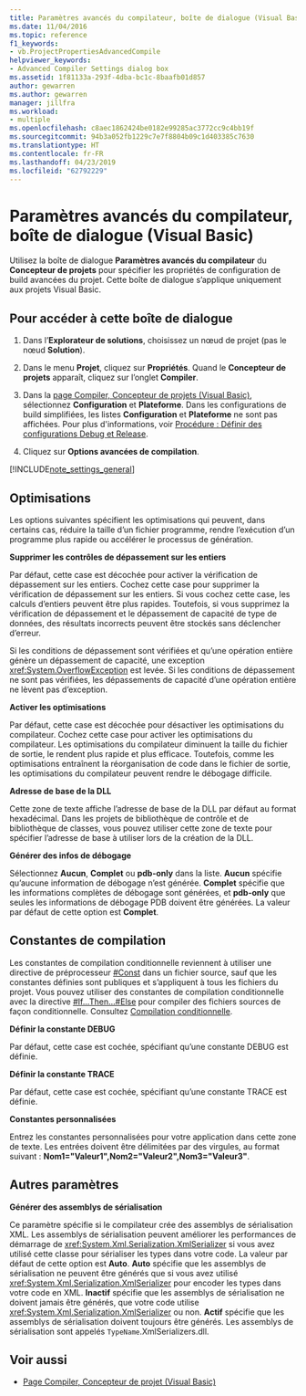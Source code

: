 ```yaml
---
title: Paramètres avancés du compilateur, boîte de dialogue (Visual Basic)
ms.date: 11/04/2016
ms.topic: reference
f1_keywords:
- vb.ProjectPropertiesAdvancedCompile
helpviewer_keywords:
- Advanced Compiler Settings dialog box
ms.assetid: 1f81133a-293f-4dba-bc1c-8baafb01d857
author: gewarren
ms.author: gewarren
manager: jillfra
ms.workload:
- multiple
ms.openlocfilehash: c8aec1862424be0182e99285ac3772cc9c4bb19f
ms.sourcegitcommit: 94b3a052fb1229c7e7f8804b09c1d403385c7630
ms.translationtype: HT
ms.contentlocale: fr-FR
ms.lasthandoff: 04/23/2019
ms.locfileid: "62792229"
---
```

# <a name="advanced-compiler-settings-dialog-box-visual-basic"></a>Paramètres avancés du compilateur, boîte de dialogue (Visual Basic)

Utilisez la boîte de dialogue **Paramètres avancés du compilateur** du **Concepteur de projets** pour spécifier les propriétés de configuration de build avancées du projet. Cette boîte de dialogue s’applique uniquement aux projets Visual Basic.

## <a name="to-access-this-dialog-box"></a>Pour accéder à cette boîte de dialogue

1. Dans l’**Explorateur de solutions**, choisissez un nœud de projet (pas le nœud **Solution**).

2. Dans le menu **Projet**, cliquez sur **Propriétés**. Quand le **Concepteur de projets** apparaît, cliquez sur l’onglet **Compiler**.

3. Dans la [page Compiler, Concepteur de projets (Visual Basic)](../../ide/reference/compile-page-project-designer-visual-basic.md), sélectionnez **Configuration** et **Plateforme**. Dans les configurations de build simplifiées, les listes **Configuration** et **Plateforme**  ne sont pas affichées. Pour plus d'informations, voir [Procédure : Définir des configurations Debug et Release](../../debugger/how-to-set-debug-and-release-configurations.md).

4. Cliquez sur **Options avancées de compilation**.

[!INCLUDE[note_settings_general](../../data-tools/includes/note_settings_general_md.md)]

## <a name="optimizations"></a>Optimisations

 Les options suivantes spécifient les optimisations qui peuvent, dans certains cas, réduire la taille d’un fichier programme, rendre l’exécution d’un programme plus rapide ou accélérer le processus de génération.

**Supprimer les contrôles de dépassement sur les entiers**

Par défaut, cette case est décochée pour activer la vérification de dépassement sur les entiers. Cochez cette case pour supprimer la vérification de dépassement sur les entiers. Si vous cochez cette case, les calculs d’entiers peuvent être plus rapides. Toutefois, si vous supprimez la vérification de dépassement et le dépassement de capacité de type de données, des résultats incorrects peuvent être stockés sans déclencher d’erreur.

Si les conditions de dépassement sont vérifiées et qu’une opération entière génère un dépassement de capacité, une exception <xref:System.OverflowException> est levée. Si les conditions de dépassement ne sont pas vérifiées, les dépassements de capacité d’une opération entière ne lèvent pas d’exception.

**Activer les optimisations**

Par défaut, cette case est décochée pour désactiver les optimisations du compilateur. Cochez cette case pour activer les optimisations du compilateur. Les optimisations du compilateur diminuent la taille du fichier de sortie, le rendent plus rapide et plus efficace. Toutefois, comme les optimisations entraînent la réorganisation de code dans le fichier de sortie, les optimisations du compilateur peuvent rendre le débogage difficile.

 **Adresse de base de la DLL**

 Cette zone de texte affiche l’adresse de base de la DLL par défaut au format hexadécimal. Dans les projets de bibliothèque de contrôle et de bibliothèque de classes, vous pouvez utiliser cette zone de texte pour spécifier l’adresse de base à utiliser lors de la création de la DLL.

 **Générer des infos de débogage**

 Sélectionnez **Aucun**, **Complet**  ou **pdb-only** dans la liste. **Aucun** spécifie qu’aucune information de débogage n’est générée. **Complet** spécifie que les informations complètes de débogage sont générées, et **pdb-only** que seules les informations de débogage PDB doivent être générées. La valeur par défaut de cette option est **Complet**.

## <a name="compilation-constants"></a>Constantes de compilation

Les constantes de compilation conditionnelle reviennent à utiliser une directive de préprocesseur [#Const](/dotnet/visual-basic/language-reference/directives/const-directive) dans un fichier source, sauf que les constantes définies sont publiques et s’appliquent à tous les fichiers du projet. Vous pouvez utiliser des constantes de compilation conditionnelle avec la directive [#If...Then...#Else](/dotnet/visual-basic/language-reference/directives/if-then-else-directives) pour compiler des fichiers sources de façon conditionnelle. Consultez [Compilation conditionnelle](/dotnet/visual-basic/programming-guide/program-structure/conditional-compilation).

 **Définir la constante DEBUG**

 Par défaut, cette case est cochée, spécifiant qu’une constante DEBUG est définie.

 **Définir la constante TRACE**

 Par défaut, cette case est cochée, spécifiant qu’une constante TRACE est définie.

 **Constantes personnalisées**

 Entrez les constantes personnalisées pour votre application dans cette zone de texte. Les entrées doivent être délimitées par des virgules, au format suivant : **Nom1="Valeur1",Nom2="Valeur2",Nom3="Valeur3"**.

## <a name="other-settings"></a>Autres paramètres

**Générer des assemblys de sérialisation**

Ce paramètre spécifie si le compilateur crée des assemblys de sérialisation XML. Les assemblys de sérialisation peuvent améliorer les performances de démarrage de <xref:System.Xml.Serialization.XmlSerializer> si vous avez utilisé cette classe pour sérialiser les types dans votre code. La valeur par défaut de cette option est **Auto**. **Auto** spécifie que les assemblys de sérialisation ne peuvent être générés que si vous avez utilisé <xref:System.Xml.Serialization.XmlSerializer> pour encoder les types dans votre code en XML. **Inactif** spécifie que les assemblys de sérialisation ne doivent jamais être générés, que votre code utilise <xref:System.Xml.Serialization.XmlSerializer> ou non. **Actif** spécifie que les assemblys de sérialisation doivent toujours être générés. Les assemblys de sérialisation sont appelés `TypeName`.XmlSerializers.dll.

## <a name="see-also"></a>Voir aussi

- [Page Compiler, Concepteur de projet (Visual Basic)](../../ide/reference/compile-page-project-designer-visual-basic.md)